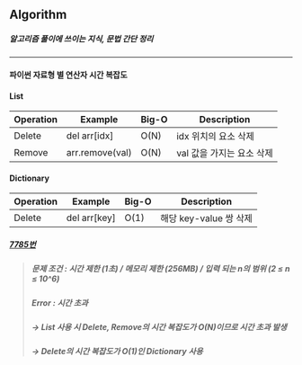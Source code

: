 ## Algorithm

##### 알고리즘 풀이에 쓰이는 지식, 문법 간단 정리

---------------------

#### 파이썬 자료형 별 연산자 시간 복잡도

#### List
|Operation|Example|Big-O|Description|
|---|---|---|---|
|Delete|del arr[idx]|O(N)|idx 위치의 요소 삭제|
|Remove|arr.remove(val)|O(N)|val 값을 가지는 요소 삭제|

#### Dictionary
|Operation|Example|Big-O|Description|
|---|---|---|---|
|Delete|del arr[key]|O(1)|해당 key-value 쌍 삭제|

##### [7785번](https://www.acmicpc.net/problem/7785)
> ##### 문제 조건 : 시간 제한 (1초) / 메모리 제한 (256MB) / 입력 되는 n의 범위 (2 ≤ n ≤ 10^6)
> ##### Error : 시간 초과
> ##### -> List 사용 시 Delete, Remove의 시간 복잡도가 O(N)이므로 시간 초과 발생
> ##### -> Delete의 시간 복잡도가 O(1)인 Dictionary 사용
